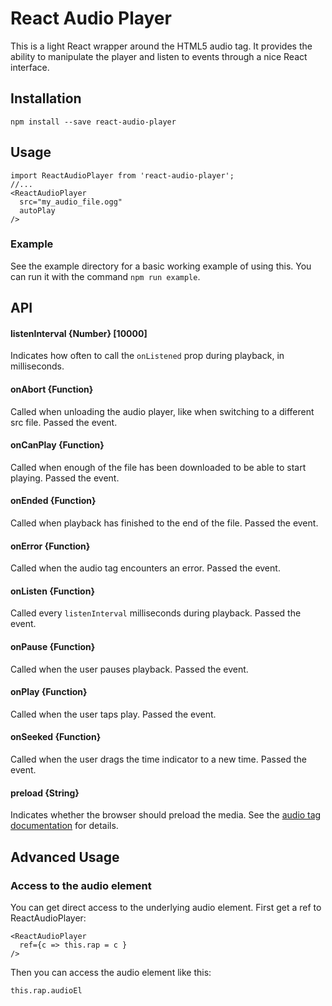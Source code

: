 # React Audio Player
This is a light React wrapper around the HTML5 audio tag.  It provides the ability to manipulate the player and listen to events through a nice React interface.

## Installation

    npm install --save react-audio-player

## Usage

    import ReactAudioPlayer from 'react-audio-player';
    //...
    <ReactAudioPlayer
      src="my_audio_file.ogg"
      autoPlay
    />

### Example

See the example directory for a basic working example of using this.  You can run it with the command `npm run example`.

## API

#### listenInterval {Number} [10000]
Indicates how often to call the `onListened` prop during playback, in milliseconds.

#### onAbort {Function}
Called when unloading the audio player, like when switching to a different src file. Passed the event.

#### onCanPlay {Function}
Called when enough of the file has been downloaded to be able to start playing.  Passed the event.

#### onEnded {Function}
Called when playback has finished to the end of the file. Passed the event.

#### onError {Function}
Called when the audio tag encounters an error. Passed the event.

#### onListen {Function}
Called every `listenInterval` milliseconds during playback.  Passed the event.

#### onPause {Function}
Called when the user pauses playback. Passed the event.

#### onPlay {Function}
Called when the user taps play.  Passed the event.

#### onSeeked {Function}
Called when the user drags the time indicator to a new time. Passed the event.

#### preload {String}
Indicates whether the browser should preload the media. See the [audio tag documentation](https://developer.mozilla.org/en-US/docs/Web/HTML/Element/audio) for details.

## Advanced Usage

### Access to the audio element
You can get direct access to the underlying audio element.  First get a ref to ReactAudioPlayer:

    <ReactAudioPlayer
      ref={c => this.rap = c }
    />

Then you can access the audio element like this:

    this.rap.audioEl
